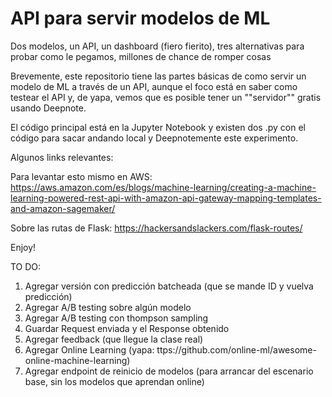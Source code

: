 # API para servir modelos de ML

Dos modelos, un API, un dashboard (fiero fierito), tres alternativas para probar como le pegamos, millones de chance de romper cosas


Brevemente, este repositorio tiene las partes básicas de como servir un modelo de ML a través de un API, aunque el foco está en saber como testear el API y, de yapa, vemos que es posible tener un ""servidor"" gratis usando Deepnote.

El código principal está en la Jupyter Notebook y existen dos .py con el código para sacar andando local y Deepnotemente este experimento.

Algunos links relevantes:

Para levantar esto mismo en AWS:
https://aws.amazon.com/es/blogs/machine-learning/creating-a-machine-learning-powered-rest-api-with-amazon-api-gateway-mapping-templates-and-amazon-sagemaker/


Sobre las rutas de Flask:
https://hackersandslackers.com/flask-routes/


Enjoy!


TO DO:

1. Agregar versión con predicción batcheada (que se mande ID y vuelva predicción)
2. Agregar A/B testing sobre algún modelo
3. Agregar A/B testing con thompson sampling
4. Guardar Request enviada y el Response obtenido
5. Agregar feedback (que llegue la clase real)
6. Agregar Online Learning (yapa: ttps://github.com/online-ml/awesome-online-machine-learning)
7. Agregar endpoint de reinicio de modelos (para arrancar del escenario base, sin los modelos que aprendan online)
